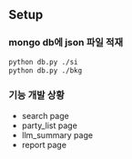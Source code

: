 ## Setup

### mongo db에 json 파일 적재
```bash
python db.py ./si
python db.py ./bkg
```

### 기능 개발 상황
- search page
- party_list page
- llm_summary page
- report page